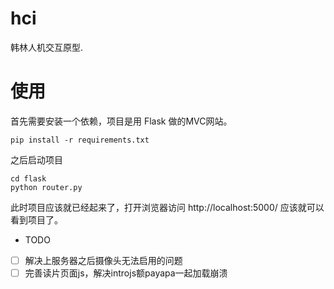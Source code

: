 # hci
韩林人机交互原型.

# 使用
首先需要安装一个依赖，项目是用 Flask 做的MVC网站。
```shell
pip install -r requirements.txt
```

之后启动项目
```shell
cd flask
python router.py
```
此时项目应该就已经起来了，打开浏览器访问 http://localhost:5000/ 应该就可以看到项目了。

- TODO
- [ ] 解决上服务器之后摄像头无法启用的问题
- [ ] 完善读片页面js，解决introjs额payapa一起加载崩溃
